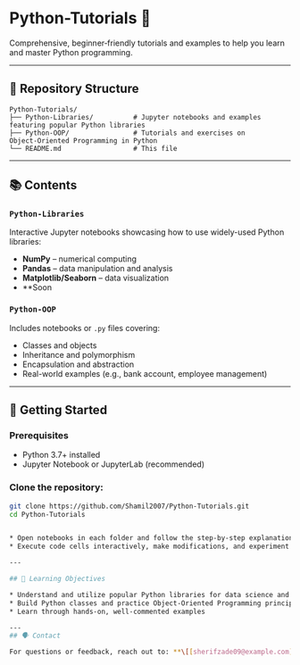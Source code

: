 # Python-Tutorials 🚀

Comprehensive, beginner‑friendly tutorials and examples to help you learn and master Python programming.

---

## 📂 Repository Structure

```text
Python‑Tutorials/
├── Python‑Libraries/          # Jupyter notebooks and examples featuring popular Python libraries
├── Python‑OOP/                # Tutorials and exercises on Object‑Oriented Programming in Python
└── README.md                  # This file
```

---

## 📚 Contents

### `Python-Libraries`

Interactive Jupyter notebooks showcasing how to use widely-used Python libraries:

* **NumPy** – numerical computing
* **Pandas** – data manipulation and analysis
* **Matplotlib/Seaborn** – data visualization
* **Soon

### `Python-OOP`

Includes notebooks or `.py` files covering:

* Classes and objects
* Inheritance and polymorphism
* Encapsulation and abstraction
* Real-world examples (e.g., bank account, employee management)

---

## 🚀 Getting Started

### Prerequisites

* Python 3.7+ installed
* Jupyter Notebook or JupyterLab (recommended)

### Clone the repository:

   ```bash
   git clone https://github.com/Shamil2007/Python-Tutorials.git
   cd Python‑Tutorials


* Open notebooks in each folder and follow the step-by-step explanations.
* Execute code cells interactively, make modifications, and experiment.

---

## 🎯 Learning Objectives

* Understand and utilize popular Python libraries for data science and web development
* Build Python classes and practice Object-Oriented Programming principles
* Learn through hands-on, well-commented examples

---
## 🗣️ Contact

For questions or feedback, reach out to: **\[[sherifzade09@example.com](mailto:sherifzade09@example.com)]**

